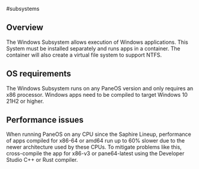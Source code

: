 #subsystems
## Overview
The Windows Subsystem allows execution of Windows applications. This System must be installed separately and runs apps in a container. The container will also create a virtual file system to support NTFS.

## OS requirements
The Windows Subsystem runs on any PaneOS version and only requires an x86 processor.
Windows apps need to be compiled to target Windows 10 21H2 or higher.
## Performance issues
When running PaneOS on any CPU since the Saphire Lineup, performance of apps compiled for x86-64 or amd64 run up to 60% slower due to the newer architecture used by these CPUs. To mitigate problems like this, cross-compile the app for x86-v3 or pane64-latest using the Developer Studio C++ or Rust compiler. 